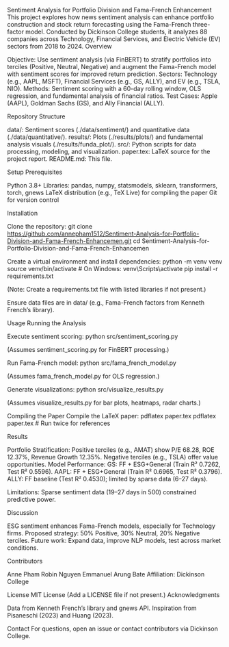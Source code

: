 Sentiment Analysis for Portfolio Division and Fama-French Enhancement
This project explores how news sentiment analysis can enhance portfolio construction and stock return forecasting using the Fama-French three-factor model. Conducted by Dickinson College students, it analyzes 88 companies across Technology, Financial Services, and Electric Vehicle (EV) sectors from 2018 to 2024.
Overview

Objective: Use sentiment analysis (via FinBERT) to stratify portfolios into terciles (Positive, Neutral, Negative) and augment the Fama-French model with sentiment scores for improved return prediction.
Sectors: Technology (e.g., AAPL, MSFT), Financial Services (e.g., GS, ALLY), and EV (e.g., TSLA, NIO).
Methods: Sentiment scoring with a 60-day rolling window, OLS regression, and fundamental analysis of financial ratios.
Test Cases: Apple (AAPL), Goldman Sachs (GS), and Ally Financial (ALLY).

Repository Structure

data/: Sentiment scores (./data/sentiment/) and quantitative data (./data/quantitative/).
results/: Plots (./results/plots/) and fundamental analysis visuals (./results/funda_plot/).
src/: Python scripts for data processing, modeling, and visualization.
paper.tex: LaTeX source for the project report.
README.md: This file.

Setup
Prerequisites

Python 3.8+
Libraries: pandas, numpy, statsmodels, sklearn, transformers, torch, gnews
LaTeX distribution (e.g., TeX Live) for compiling the paper
Git for version control

Installation

Clone the repository:
git clone https://github.com/annepham1512/Sentiment-Analysis-for-Portfolio-Division-and-Fama-French-Enhancemen.git
cd Sentiment-Analysis-for-Portfolio-Division-and-Fama-French-Enhancemen


Create a virtual environment and install dependencies:
python -m venv venv
source venv/bin/activate  # On Windows: venv\Scripts\activate
pip install -r requirements.txt

(Note: Create a requirements.txt file with listed libraries if not present.)

Ensure data files are in data/ (e.g., Fama-French factors from Kenneth French’s library).


Usage
Running the Analysis

Execute sentiment scoring:
python src/sentiment_scoring.py

(Assumes sentiment_scoring.py for FinBERT processing.)

Run Fama-French model:
python src/fama_french_model.py

(Assumes fama_french_model.py for OLS regression.)

Generate visualizations:
python src/visualize_results.py

(Assumes visualize_results.py for bar plots, heatmaps, radar charts.)


Compiling the Paper
Compile the LaTeX paper:
pdflatex paper.tex
pdflatex paper.tex  # Run twice for references

Results

Portfolio Stratification: Positive terciles (e.g., AMAT) show P/E 68.28, ROE 12.37%, Revenue Growth 12.35%. Negative terciles (e.g., TSLA) offer value opportunities.
Model Performance:
GS: FF + ESG+General (Train R² 0.7262, Test R² 0.5596).
AAPL: FF + ESG+General (Train R² 0.6965, Test R² 0.3796).
ALLY: FF baseline (Test R² 0.4530); limited by sparse data (6–27 days).


Limitations: Sparse sentiment data (19–27 days in 500) constrained predictive power.

Discussion

ESG sentiment enhances Fama-French models, especially for Technology firms.
Proposed strategy: 50% Positive, 30% Neutral, 20% Negative terciles.
Future work: Expand data, improve NLP models, test across market conditions.

Contributors

Anne Pham
Robin Nguyen
Emmanuel Arung Bate
Affiliation: Dickinson College

License
MIT License (Add a LICENSE file if not present.)
Acknowledgments

Data from Kenneth French’s library and gnews API.
Inspiration from Pisaneschi (2023) and Huang (2023).

Contact
For questions, open an issue or contact contributors via Dickinson College.
